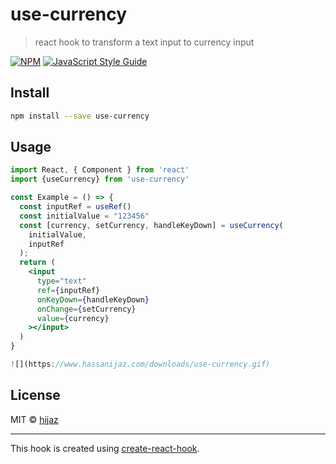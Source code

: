 # use-currency

> react hook to transform a text input to currency input

[![NPM](https://img.shields.io/npm/v/use-currency.svg)](https://www.npmjs.com/package/use-currency) [![JavaScript Style Guide](https://img.shields.io/badge/code_style-standard-brightgreen.svg)](https://standardjs.com)

## Install

```bash
npm install --save use-currency
```

## Usage

```jsx
import React, { Component } from 'react'
import {useCurrency} from 'use-currency'

const Example = () => {
  const inputRef = useRef()
  const initialValue = "123456"
  const [currency, setCurrency, handleKeyDown] = useCurrency(
    initialValue,
    inputRef
  );
  return (
    <input
      type="text"
      ref={inputRef}
      onKeyDown={handleKeyDown}
      onChange={setCurrency}
      value={currency}
    ></input>
  )
}

![](https://www.hassanijaz.com/downloads/use-currency.gif)
```

## License

MIT © [hijaz](https://github.com/hijaz)

---

This hook is created using [create-react-hook](https://github.com/hermanya/create-react-hook).
